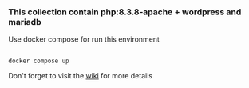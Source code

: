 ### This collection contain php:8.3.8-apache + wordpress and mariadb

Use docker compose for run this environment

```

docker compose up

```

Don't forget to visit the [wiki](https://github.com/Untyscu/dayly-ops/wiki) for more details